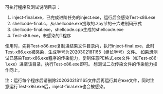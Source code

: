 可执行程序及测试说明目录：
1. inject-final.exe，已完成进阶任务的inject.exe，运行后会感染Test-x86.exe
2. shellcode-final.c，从shellcode.exe提取的.zpy节的十六进制码形式
3. shellcode-final.exe，shellcode.cpp生成的shellcode.exe
4. Test-x86.exe，未感染的T程序

使用时，先将Test-x86.exe复制进结果文件目录内，执行inject-final.exe，此时Test-x86.exe被感染，生成学号为2020302181165（组长学号）文件。
如果想测试已感染Test-x86.exe程序的传染能力，复制任意PE格式.exe文件（如Test-x86-1.exe）进至该目录，执行Test-x86.exe即可。
想测试二次传染文件的传染能力操作同上。

注：运行每个程序后请删除2020302181165文件后再运行其它exe文件，同时注意运行Test-x86.exe后，inject-final.exe也会被感染。